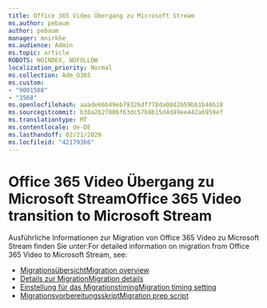 ```yaml
---
title: Office 365 Video Übergang zu Microsoft Stream
ms.author: pebaum
author: pebaum
manager: mnirkhe
ms.audience: Admin
ms.topic: article
ROBOTS: NOINDEX, NOFOLLOW
localization_priority: Normal
ms.collection: Adm_O365
ms.custom:
- "9001508"
- "3568"
ms.openlocfilehash: aaade66b49eb79326df778da08d2b59bb1b46b18
ms.sourcegitcommit: b38a2b27006f63dc57b8b15d4d49ee442a6959ef
ms.translationtype: MT
ms.contentlocale: de-DE
ms.lasthandoff: 02/21/2020
ms.locfileid: "42179366"
---
```

# <a name="office-365-video-transition-to-microsoft-stream"></a><span data-ttu-id="7699b-102">Office 365 Video Übergang zu Microsoft Stream</span><span class="sxs-lookup"><span data-stu-id="7699b-102">Office 365 Video transition to Microsoft Stream</span></span>

<span data-ttu-id="7699b-103">Ausführliche Informationen zur Migration von Office 365 Video zu Microsoft Stream finden Sie unter:</span><span class="sxs-lookup"><span data-stu-id="7699b-103">For detailed information on migration from Office 365 Video to Microsoft Stream, see:</span></span>

- [<span data-ttu-id="7699b-104">Migrationsübersicht</span><span class="sxs-lookup"><span data-stu-id="7699b-104">Migration overview</span></span>](https://docs.microsoft.com/en-us/stream/migrate-from-office-365)
- [<span data-ttu-id="7699b-105">Details zur Migration</span><span class="sxs-lookup"><span data-stu-id="7699b-105">Migration details</span></span>](https://docs.microsoft.com/en-us/stream/migration-experience)
- [<span data-ttu-id="7699b-106">Einstellung für das Migrationstiming</span><span class="sxs-lookup"><span data-stu-id="7699b-106">Migration timing setting</span></span>](https://docs.microsoft.com/en-us/stream/migration-o365video-timing-setting)
- [<span data-ttu-id="7699b-107">Migrationsvorbereitungsskript</span><span class="sxs-lookup"><span data-stu-id="7699b-107">Migration prep script</span></span>](https://docs.microsoft.com/en-us/stream/migration-o365video-prep)
